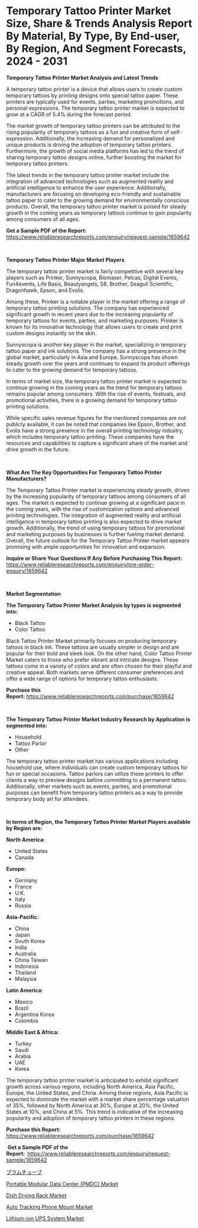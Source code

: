 <p><h1>Temporary Tattoo Printer Market Size, Share & Trends Analysis Report By Material, By Type, By End-user, By Region, And Segment Forecasts, 2024 - 2031</h1></p><p><strong>Temporary Tattoo Printer Market Analysis and Latest Trends</strong></p>
<p><p>A temporary tattoo printer is a device that allows users to create custom temporary tattoos by printing designs onto special tattoo paper. These printers are typically used for events, parties, marketing promotions, and personal expressions. The temporary tattoo printer market is expected to grow at a CAGR of 5.4% during the forecast period.</p><p>The market growth of temporary tattoo printers can be attributed to the rising popularity of temporary tattoos as a fun and creative form of self-expression. Additionally, the increasing demand for personalized and unique products is driving the adoption of temporary tattoo printers. Furthermore, the growth of social media platforms has led to the trend of sharing temporary tattoo designs online, further boosting the market for temporary tattoo printers.</p><p>The latest trends in the temporary tattoo printer market include the integration of advanced technologies such as augmented reality and artificial intelligence to enhance the user experience. Additionally, manufacturers are focusing on developing eco-friendly and sustainable tattoo paper to cater to the growing demand for environmentally conscious products. Overall, the temporary tattoo printer market is poised for steady growth in the coming years as temporary tattoos continue to gain popularity among consumers of all ages.</p></p>
<p><strong>Get a Sample PDF of the Report:&nbsp;</strong> <a href="https://www.reliableresearchreports.com/enquiry/request-sample/1659642">https://www.reliableresearchreports.com/enquiry/request-sample/1659642</a></p>
<p>&nbsp;</p>
<p><strong>Temporary Tattoo Printer Major Market Players</strong></p>
<p><p>The temporary tattoo printer market is fairly competitive with several key players such as Prinker, Sunnyscopa, Biomaser, Pelcas, Digital Events, Fun4events, Life Basis, Beautyangels, S8, Brother, Seagull Scientific, Dragonhawk, Epson, and Evolis.</p><p>Among these, Prinker is a notable player in the market offering a range of temporary tattoo printing solutions. The company has experienced significant growth in recent years due to the increasing popularity of temporary tattoos for events, parties, and marketing purposes. Prinker is known for its innovative technology that allows users to create and print custom designs instantly on the skin.</p><p>Sunnyscopa is another key player in the market, specializing in temporary tattoo paper and ink solutions. The company has a strong presence in the global market, particularly in Asia and Europe. Sunnyscopa has shown steady growth over the years and continues to expand its product offerings to cater to the growing demand for temporary tattoos.</p><p>In terms of market size, the temporary tattoo printer market is expected to continue growing in the coming years as the trend for temporary tattoos remains popular among consumers. With the rise of events, festivals, and promotional activities, there is a growing demand for temporary tattoo printing solutions.</p><p>While specific sales revenue figures for the mentioned companies are not publicly available, it can be noted that companies like Epson, Brother, and Evolis have a strong presence in the overall printing technology industry, which includes temporary tattoo printing. These companies have the resources and capabilities to capture a significant share of the market and drive growth in the future.</p></p>
<p>&nbsp;</p>
<p><strong>What Are The Key Opportunities For Temporary Tattoo Printer Manufacturers?</strong></p>
<p><p>The Temporary Tattoo Printer market is experiencing steady growth, driven by the increasing popularity of temporary tattoos among consumers of all ages. The market is expected to continue growing at a significant pace in the coming years, with the rise of customization options and advanced printing technologies. The integration of augmented reality and artificial intelligence in temporary tattoo printing is also expected to drive market growth. Additionally, the trend of using temporary tattoos for promotional and marketing purposes by businesses is further fueling market demand. Overall, the future outlook for the Temporary Tattoo Printer market appears promising with ample opportunities for innovation and expansion.</p></p>
<p><strong>Inquire or Share Your Questions If Any Before Purchasing This Report:</strong> <a href="https://www.reliableresearchreports.com/enquiry/pre-order-enquiry/1659642">https://www.reliableresearchreports.com/enquiry/pre-order-enquiry/1659642</a></p>
<p>&nbsp;</p>
<p><strong>Market Segmentation</strong></p>
<p><strong>The Temporary Tattoo Printer Market Analysis by types is segmented into:</strong></p>
<p><ul><li>Black Tattoo</li><li>Color Tattoo</li></ul></p>
<p><p>Black Tattoo Printer Market primarily focuses on producing temporary tattoos in black ink. These tattoos are usually simpler in design and are popular for their bold and sleek look. On the other hand, Color Tattoo Printer Market caters to those who prefer vibrant and intricate designs. These tattoos come in a variety of colors and are often chosen for their playful and creative appeal. Both markets serve different consumer preferences and offer a wide range of options for temporary tattoo enthusiasts.</p></p>
<p><strong>Purchase this Report:&nbsp;</strong><a href="https://www.reliableresearchreports.com/purchase/1659642">https://www.reliableresearchreports.com/purchase/1659642</a></p>
<p>&nbsp;</p>
<p><strong>The Temporary Tattoo Printer Market Industry Research by Application is segmented into:</strong></p>
<p><ul><li>Household</li><li>Tattoo Parlor</li><li>Other</li></ul></p>
<p><p>The temporary tattoo printer market has various applications including household use, where individuals can create custom temporary tattoos for fun or special occasions. Tattoo parlors can utilize these printers to offer clients a way to preview designs before committing to a permanent tattoo. Additionally, other markets such as events, parties, and promotional purposes can benefit from temporary tattoo printers as a way to provide temporary body art for attendees.</p></p>
<p>&nbsp;</p>
<p><strong>In terms of Region, the Temporary Tattoo Printer Market Players available by Region are:</strong></p>
<p>
    <p> <strong> North America: </strong>
        <ul>
            <li>United States</li>
            <li>Canada</li>
        </ul>
        </p> 
    <p> <strong> Europe: </strong>
        <ul>
            <li>Germany</li>
            <li>France</li>
            <li>U.K.</li>
            <li>Italy</li>
            <li>Russia</li>
        </ul>
        </p> 
    <p> <strong> Asia-Pacific: </strong>
        <ul>
            <li>China</li>
            <li>Japan</li>
            <li>South Korea</li>
            <li>India</li>
            <li>Australia</li>
            <li>China Taiwan</li>
            <li>Indonesia</li>
            <li>Thailand</li>
            <li>Malaysia</li>
        </ul>
        </p> 
    <p> <strong> Latin America: </strong>
        <ul>
            <li>Mexico</li>
            <li>Brazil</li>
            <li>Argentina Korea</li>
            <li>Colombia</li>
        </ul>
        </p> 
    <p> <strong> Middle East & Africa: </strong>
        <ul>
            <li>Turkey</li>
            <li>Saudi</li>
            <li>Arabia</li>
            <li>UAE</li>
            <li>Korea</li>
        </ul>
    </p>
    </p>
<p><p>The temporary tattoo printer market is anticipated to exhibit significant growth across various regions, including North America, Asia Pacific, Europe, the United States, and China. Among these regions, Asia Pacific is expected to dominate the market with a market share percentage valuation of 35%, followed by North America at 30%, Europe at 20%, the United States at 10%, and China at 5%. This trend is indicative of the increasing popularity and adoption of temporary tattoo printers in these regions.</p></p>
<p><strong>Purchase this Report: </strong><a href="https://www.reliableresearchreports.com/purchase/1659642">https://www.reliableresearchreports.com/purchase/1659642</a></p>
<p>&nbsp;<strong>Get a Sample PDF of the Report:&nbsp;&nbsp;</strong><a href="https://www.reliableresearchreports.com/enquiry/request-sample/1659642">https://www.reliableresearchreports.com/enquiry/request-sample/1659642</a></p>
<p><strong></strong></p>
<p><p><a href="https://github.com/jkjreqjscoxx7/Market-Research-Report-List-1/blob/main/69791973574.md">プラムチューブ</a></p><p><a href="https://issuu.com/reportprime-2/docs/portable-modular-data-center-pmdc-market-size-2030">Portable Modular Data Center (PMDC) Market</a></p><p><a href="https://github.com/brenzgnarento/Market-Research-Report-List-1/blob/main/dish-drying-rack-market.md">Dish Drying Rack Market</a></p><p><a href="https://github.com/jerrycopelandthomaswsqd8q/Market-Research-Report-List-1/blob/main/auto-tracking-phone-mount-market.md">Auto Tracking Phone Mount Market</a></p><p><a href="https://issuu.com/reportprime-2/docs/lithium-ion-ups-system-market-size-2030.pptx">Lithium-ion UPS System Market</a></p></p>